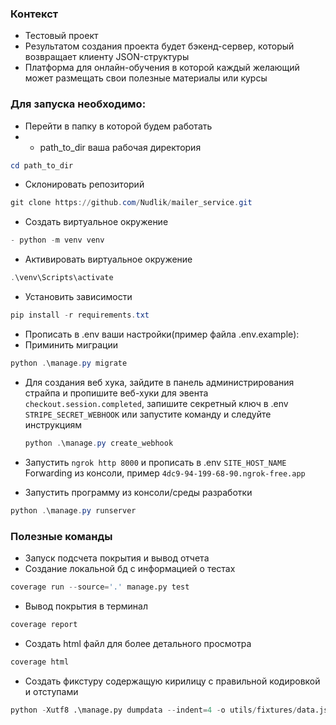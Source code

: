 ### Контекст
- Тестовый проект
- Результатом создания проекта будет бэкенд-сервер, который возвращает клиенту JSON-структуры
- Платформа для онлайн-обучения в которой каждый желающий может размещать свои полезные материалы или курсы
### Для запуска необходимо:

- Перейти в папку в которой будем работать
-
    - path_to_dir ваша рабочая директория
``` PowerShell
cd path_to_dir
```
- Склонировать репозиторий
``` PowerShell
git clone https://github.com/Nudlik/mailer_service.git
```
- Cоздать виртуальное окружение
``` PowerShell
- python -m venv venv
```
- Активировать виртуальное окружение
``` PowerShell
.\venv\Scripts\activate
```
- Установить зависимости
``` PowerShell
pip install -r requirements.txt
```
- Прописать в .env ваши настройки(пример файла .env.example):
- Приминить миграции
``` PowerShell
python .\manage.py migrate
```

- Для создания веб хука, зайдите в панель администрирования страйпа и пропишите веб-хуки для эвента `checkout.session.completed`,
запишите секретный ключ в .env `STRIPE_SECRET_WEBHOOK` или запустите команду и следуйте инструкциям
  ``` PowerShell
  python .\manage.py create_webhook
  ```

- Запустить `ngrok http 8000` и прописать в .env `SITE_HOST_NAME` Forwarding из консоли, пример `4dc9-94-199-68-90.ngrok-free.app`

- Запустить программу из консоли/среды разработки
``` PowerShell
python .\manage.py runserver
```

### Полезные команды
- Запуск подсчета покрытия и вывод отчета
- Создание локальной бд с информацией о тестах
``` python
coverage run --source='.' manage.py test
```
- Вывод покрытия в терминал
``` python
coverage report
```
- Создать html файл для более детального просмотра 
``` python
coverage html
```
- Создать фикстуру содержащую кирилицу с правильной кодировкой и отступами
``` python
python -Xutf8 .\manage.py dumpdata --indent=4 -o utils/fixtures/data.json
```